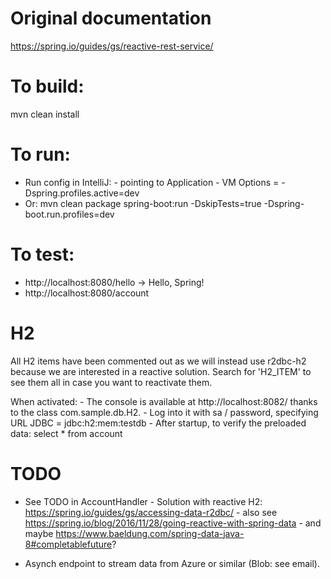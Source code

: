 # Original documentation
https://spring.io/guides/gs/reactive-rest-service/


# To build:
mvn clean install


# To run:
- Run config in IntelliJ:
       - pointing to Application
       - VM Options = -Dspring.profiles.active=dev
- Or: mvn clean package spring-boot:run -DskipTests=true -Dspring-boot.run.profiles=dev


# To test:
- http://localhost:8080/hello
    -> Hello, Spring!
- http://localhost:8080/account
    
    
# H2
All H2 items have been commented out as we will instead use r2dbc-h2 because we are interested in a reactive solution.
Search for 'H2_ITEM' to see them all in case you want to reactivate them.

When activated:
    - The console is available at http://localhost:8082/ thanks to the class com.sample.db.H2.
    - Log into it with sa / password, specifying URL JDBC = jdbc:h2:mem:testdb
    - After startup, to verify the preloaded data: select * from account
    
   
# TODO
- See TODO in AccountHandler
        - Solution with reactive H2: https://spring.io/guides/gs/accessing-data-r2dbc/
            - also see https://spring.io/blog/2016/11/28/going-reactive-with-spring-data
            - and maybe https://www.baeldung.com/spring-data-java-8#completablefuture?
    
- Asynch endpoint to stream data from Azure or similar (Blob: see email). 
